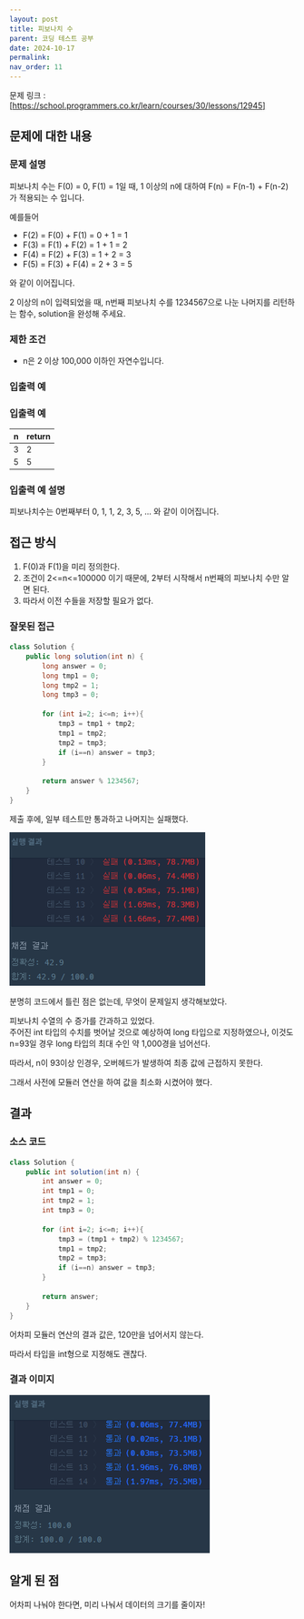 ```yaml
---
layout: post
title: 피보나치 수
parent: 코딩 테스트 공부
date: 2024-10-17
permalink:
nav_order: 11
---
```


문제 링크 : [https://school.programmers.co.kr/learn/courses/30/lessons/12945]

## 문제에 대한 내용

### 문제 설명

피보나치 수는 F(0) = 0, F(1) = 1일 때, 1 이상의 n에 대하여 F(n) = F(n-1) + F(n-2) 가 적용되는 수 입니다.

예를들어

- F(2) = F(0) + F(1) = 0 + 1 = 1
- F(3) = F(1) + F(2) = 1 + 1 = 2
- F(4) = F(2) + F(3) = 1 + 2 = 3
- F(5) = F(3) + F(4) = 2 + 3 = 5

와 같이 이어집니다.

2 이상의 n이 입력되었을 때, n번째 피보나치 수를 1234567으로 나눈 나머지를 리턴하는 함수, solution을 완성해 주세요.

### 제한 조건

- n은 2 이상 100,000 이하인 자연수입니다.

### 입출력 예

### 입출력 예

| n   | return |
| --- | ------ |
| 3   | 2      |
| 5   | 5      |

### 입출력 예 설명

피보나치수는 0번째부터 0, 1, 1, 2, 3, 5, ... 와 같이 이어집니다.

## 접근 방식

1. F(0)과 F(1)을 미리 정의한다.
2. 조건이 2<=n<=100000 이기 때문에, 2부터 시작해서 n번째의 피보나치 수만 알면 된다.
3. 따라서 이전 수들을 저장할 필요가 없다.

### 잘못된 접근

```java
class Solution {
    public long solution(int n) {
        long answer = 0;
        long tmp1 = 0;
        long tmp2 = 1;
        long tmp3 = 0;

        for (int i=2; i<=n; i++){
            tmp3 = tmp1 + tmp2;
            tmp1 = tmp2;
            tmp2 = tmp3;
            if (i==n) answer = tmp3;
        }

        return answer % 1234567;
    }
}
```

제출 후에, 일부 테스트만 통과하고 나머지는 실패했다.

![alt text](/공부/코딩-테스트-공부/image-10.png)

분명히 코드에서 틀린 점은 없는데, 무엇이 문제일지 생각해보았다.

피보나치 수열의 수 증가를 간과하고 있었다.  
주어진 int 타입의 수치를 벗어날 것으로 예상하여 long 타입으로 지정하였으나, 이것도 n=93일 경우 long 타입의 최대 수인 약 1,000경을 넘어선다.

따라서, n이 93이상 인경우, 오버헤드가 발생하여 최종 값에 근접하지 못한다.

그래서 사전에 모듈러 연산을 하여 값을 최소화 시켰어야 했다.

## 결과

### 소스 코드

```java
class Solution {
    public int solution(int n) {
        int answer = 0;
        int tmp1 = 0;
        int tmp2 = 1;
        int tmp3 = 0;

        for (int i=2; i<=n; i++){
            tmp3 = (tmp1 + tmp2) % 1234567;
            tmp1 = tmp2;
            tmp2 = tmp3;
            if (i==n) answer = tmp3;
        }

        return answer;
    }
}
```

어차피 모듈러 연산의 결과 값은, 120만을 넘어서지 않는다.

따라서 타입을 int형으로 지정해도 괜찮다.

### 결과 이미지

![alt text](/공부/코딩-테스트-공부/image-11.png)

## 알게 된 점

어차피 나눠야 한다면, 미리 나눠서 데이터의 크기를 줄이자!

[https://school.programmers.co.kr/learn/courses/30/lessons/12945]: https://school.programmers.co.kr/learn/courses/30/lessons/12945

